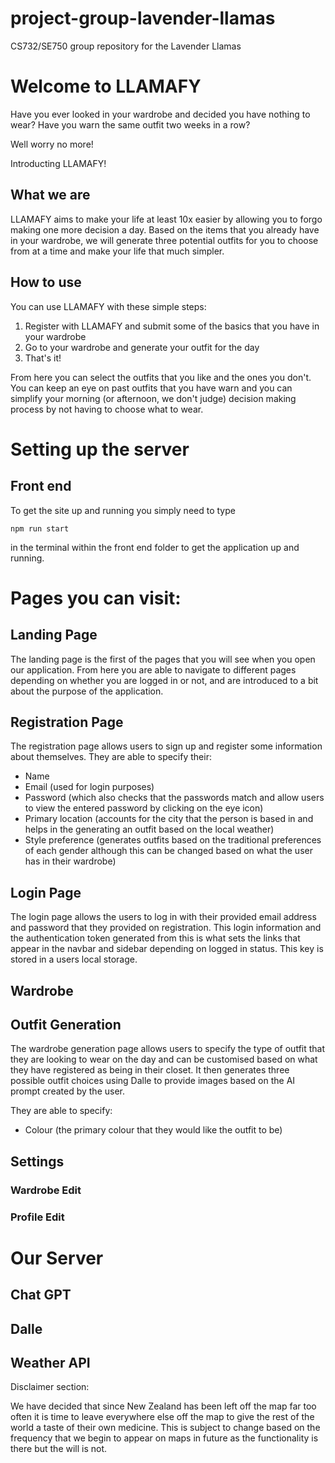 # project-group-lavender-llamas
CS732/SE750 group repository for the Lavender Llamas

# Welcome to LLAMAFY

Have you ever looked in your wardrobe and decided you have nothing to wear? Have you warn the same outfit two weeks in a row?

Well worry no more!

Introducting LLAMAFY!

## What we are

LLAMAFY aims to make your life at least 10x easier by allowing you to forgo making one more decision a day. Based on the items that you already have in your wardrobe, we will generate three potential outfits for you to choose from at a time and make your life that much simpler. 

## How to use

You can use LLAMAFY with these simple steps:

1. Register with LLAMAFY and submit some of the basics that you have in your wardrobe
2. Go to your wardrobe and generate your outfit for the day
3. That's it!

From here you can select the outfits that you like and the ones you don't. You can keep an eye on past outfits that you have warn and you can simplify your morning (or afternoon, we don't judge) decision making process by not having to choose what to wear.

# Setting up the server

## Front end

To get the site up and running you simply need to type 

```
npm run start
```
in the terminal within the front end folder to get the application up and running.

# Pages you can visit:

## Landing Page

The landing page is the first of the pages that you will see when you open our application. From here you are able to navigate to different pages depending on whether you are logged in or not, and are introduced to a bit about the purpose of the application.

## Registration Page

The registration page allows users to sign up and register some information about themselves. They are able to specify their:
- Name
- Email (used for login purposes)
- Password (which also checks that the passwords match and allow users to view the entered password by clicking on the eye icon)
- Primary location (accounts for the city that the person is based in and helps in the generating an outfit based on the local weather)
- Style preference (generates outfits based on the traditional preferences of each gender although this can be changed based on what the user has in their wardrobe)

## Login Page

The login page allows the users to log in with their provided email address and password that they provided on registration. This login information and the authentication token generated from this is what sets the links that appear in the navbar and sidebar depending on logged in status. This key is stored in a users local storage.

## Wardrobe

## Outfit Generation 

The wardrobe generation page allows users to specify the type of outfit that they are looking to wear on the day and can be customised based on what they have registered as being in their closet. It then generates three possible outfit choices using Dalle to provide images based on the AI prompt created by the user.

They are able to specify:
- Colour (the primary colour that they would like the outfit to be)

## Settings 

### Wardrobe Edit

### Profile Edit

# Our Server

## Chat GPT

## Dalle

## Weather API

Disclaimer section:

We have decided that since New Zealand has been left off the map far too often it is time to leave everywhere else off the map to give the rest of the world a taste of their own medicine. This is subject to change based on the frequency that we begin to appear on maps in future as the functionality is there but the will is not.